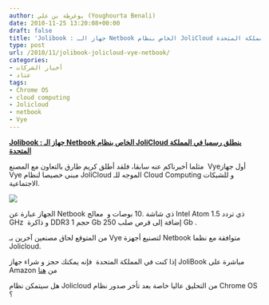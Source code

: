 ```yaml
---
author: يوغرطة بن علي (Youghourta Benali)
date: 2010-11-25 13:20:08+00:00
draft: false
title: 'Jolibook : جهاز الـ Netbook الخاص بنظام JoliCloud ينطلق رسميا في المملكة المتحدة '
type: post
url: /2010/11/jolibook-jolicloud-vye-netbook/
categories:
- أخبار الشركات
- عتاد
tags:
- Chrome OS
- cloud computing
- Jolicloud
- netbook
- Vye
---
```


**[Jolibook : جهاز الـ Netbook الخاص بنظام JoliCloud ينطلق رسميا في المملكة المتحدة](https://www.it-scoop.com/2010/11/jolibook-jolicloud-vye-netbook/)**


مثلما أخبرناكم عنه سابقا، فلقد أطلق كريم طارق بالتعاون مع المصنع  Vyeأول جهاز Vye مبني خصيصا لنظام JoliCloud الموجه للـ Cloud Computing و للشبكات الاجتماعية.


[![](http://ecx.images-amazon.com/images/I/51SklaVnHGL._AA1000_.jpg )
](https://www.it-scoop.com/2010/11/jolibook-jolicloud-vye-netbook/)


الجهاز عبارة عن Netbook ذي شاشة .10 بوصات و  معالج Intel Atom ذي تردد 1.5 GHz  و ذاكرة DDR3 حجم 1 Gb إضافة إلى قرص صلب 250 Gb .

من المتوقع لحاق مصنعين آخرين بـ Vye لتصنيع أجهزة Netbook متوافقة مع نظما Jolicloud.

إذا كنت في المملكة المتحدة  فإنه يمكنك حجز و شراء جهاز JoliBook مباشرة على Amazon من [هنا](http://www.amazon.co.uk/Vye-Jolibook-netbook-Webcam-Jolicloud/dp/B004CJ8UAC/ref=pd_rhf_p_t_1)

هل سيتمكن نظام Jolicloud من التحليق عاليا خاصة بعد تأخر صدور نظام Chrome OS ؟
